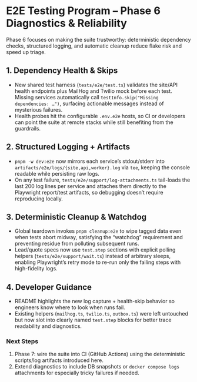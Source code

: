 # E2E Testing Program – Phase 6 Diagnostics & Reliability

Phase 6 focuses on making the suite trustworthy: deterministic dependency checks, structured logging, and automatic cleanup reduce flake risk and speed up triage.

## 1. Dependency Health & Skips
- New shared test harness (`tests/e2e/test.ts`) validates the site/API health endpoints plus MailHog and Twilio mock before each test. Missing services automatically call `testInfo.skip("Missing dependencies: …")`, surfacing actionable messages instead of mysterious failures.
- Health probes hit the configurable `.env.e2e` hosts, so CI or developers can point the suite at remote stacks while still benefiting from the guardrails.

## 2. Structured Logging + Artifacts
- `pnpm -w dev:e2e` now mirrors each service’s stdout/stderr into `artifacts/e2e/logs/{site,api,worker}.log` via `tee`, keeping the console readable while persisting raw logs.
- On any test failure, `tests/e2e/support/log-attachments.ts` tail-loads the last 200 log lines per service and attaches them directly to the Playwright report/test artifacts, so debugging doesn’t require reproducing locally.

## 3. Deterministic Cleanup & Watchdog
- Global teardown invokes `pnpm cleanup:e2e` to wipe tagged data even when tests abort midway, satisfying the “watchdog” requirement and preventing residue from polluting subsequent runs.
- Lead/quote specs now use `test.step` sections with explicit polling helpers (`tests/e2e/support/wait.ts`) instead of arbitrary sleeps, enabling Playwright’s retry mode to re-run only the failing steps with high-fidelity logs.

## 4. Developer Guidance
- README highlights the new log capture + health-skip behavior so engineers know where to look when runs fail.
- Existing helpers (`mailhog.ts`, `twilio.ts`, `outbox.ts`) were left untouched but now slot into clearly named `test.step` blocks for better trace readability and diagnostics.

### Next Steps
1. Phase 7: wire the suite into CI (GitHub Actions) using the deterministic scripts/log artifacts introduced here.
2. Extend diagnostics to include DB snapshots or `docker compose logs` attachments for especially tricky failures if needed.
